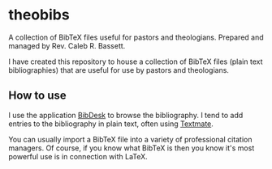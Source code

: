 # theobibs
A collection of BibTeX files useful for pastors and theologians.  Prepared and managed by Rev. Caleb R. Bassett.

I have created this repository to house a collection of BibTeX files (plain text bibliographies) that are useful for use by pastors and theologians.

## How to use

I use the application [BibDesk](http://bibdesk.sourceforge.net) to browse the bibliography. I tend to add entries to the bibliography in plain text, often using [Textmate](https://macromates.com).

You can usually import a BibTeX file into a variety of professional citation managers. Of course, if you know what BibTeX is then you know it's most powerful use is in connection with LaTeX.
